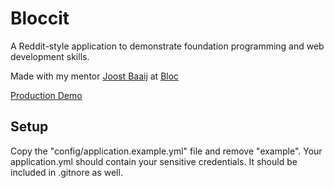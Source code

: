 # Bloccit

A Reddit-style application to demonstrate foundation programming and web development skills.

Made with my mentor [Joost Baaij](https://github.com/tilsammans) at [Bloc](http://bloc.io)

[Production Demo](http://r3trobloccit.herokuapp.com)

## Setup
Copy the "config/application.example.yml" file and remove "example". Your application.yml should contain your sensitive credentials. It should be included in .gitnore as well.
